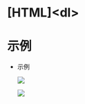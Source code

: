 # \[HTML]\<dl>





# 示例

-   示例

    ![](../image/image_HdZ0_Yqwed.png)

    ![](../image/image_LuPe_rdHjU.png)
